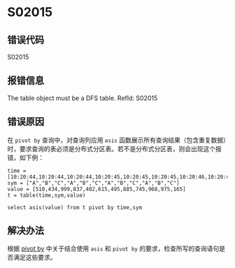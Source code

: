 # S02015

## 错误代码

S02015

## 报错信息

The table object must be a DFS table. RefId: S02015

## 错误原因

在 `pivot by` 查询中，对查询列应用 `asis`
函数展示所有查询结果（包含重复数据）时，要求查询的表必须是分布式分区表。若不是分布式分区表，则会出现这个报错，如下例：

```
time = [10:20:44,10:20:44,10:20:44,10:20:45,10:20:45,10:20:45,10:20:46,10:20:46,10:20:46,10:20:46,10:20:46,10:20:46]
sym = ["A","B","C","A","B","C","A","B","C","A","B","C"]
value = [510,434,999,837,402,615,495,885,745,968,975,165]
t = table(time,sym,value)

select asis(value) from t pivot by time,sym
```

## 解决办法

根据 [pivot by](../progr/sql/pivotBy.html) 中关于结合使用 `asis` 和
`pivot by` 的要求，检查所写的查询语句是否满足这些要求。

